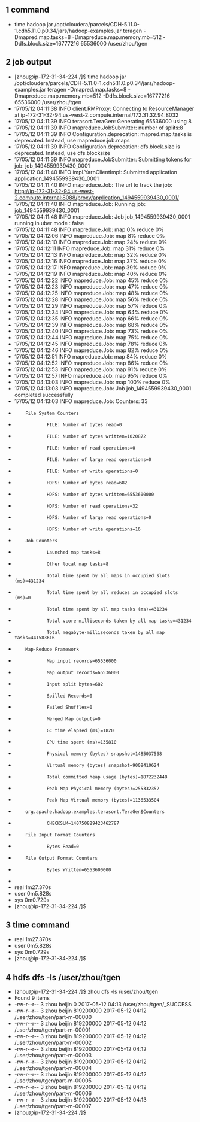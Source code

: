 



## 1 command 
* time hadoop jar /opt/cloudera/parcels/CDH-5.11.0-1.cdh5.11.0.p0.34/jars/hadoop-examples.jar teragen -Dmapred.map.tasks=8 -Dmapreduce.map.memory.mb=512 -Ddfs.block.size=16777216 65536000  /user/zhou/tgen


## 2 job output

* [zhou@ip-172-31-34-224 /]$ time hadoop jar /opt/cloudera/parcels/CDH-5.11.0-1.cdh5.11.0.p0.34/jars/hadoop-examples.jar teragen -Dmapred.map.tasks=8 -Dmapreduce.map.memory.mb=512 -Ddfs.block.size=16777216 65536000  /user/zhou/tgen
* 17/05/12 04:11:38 INFO client.RMProxy: Connecting to ResourceManager at ip-172-31-32-94.us-west-2.compute.internal/172.31.32.94:8032
* 17/05/12 04:11:39 INFO terasort.TeraGen: Generating 65536000 using 8
* 17/05/12 04:11:39 INFO mapreduce.JobSubmitter: number of splits:8
* 17/05/12 04:11:39 INFO Configuration.deprecation: mapred.map.tasks is deprecated. Instead, use mapreduce.job.maps
* 17/05/12 04:11:39 INFO Configuration.deprecation: dfs.block.size is deprecated. Instead, use dfs.blocksize
* 17/05/12 04:11:39 INFO mapreduce.JobSubmitter: Submitting tokens for job: job_1494559939430_0001
* 17/05/12 04:11:40 INFO impl.YarnClientImpl: Submitted application application_1494559939430_0001
* 17/05/12 04:11:40 INFO mapreduce.Job: The url to track the job: http://ip-172-31-32-94.us-west-2.compute.internal:8088/proxy/application_1494559939430_0001/
* 17/05/12 04:11:40 INFO mapreduce.Job: Running job: job_1494559939430_0001
* 17/05/12 04:11:48 INFO mapreduce.Job: Job job_1494559939430_0001 running in uber mode : false
* 17/05/12 04:11:48 INFO mapreduce.Job:  map 0% reduce 0%
* 17/05/12 04:12:06 INFO mapreduce.Job:  map 8% reduce 0%
* 17/05/12 04:12:10 INFO mapreduce.Job:  map 24% reduce 0%
* 17/05/12 04:12:11 INFO mapreduce.Job:  map 31% reduce 0%
* 17/05/12 04:12:13 INFO mapreduce.Job:  map 32% reduce 0%
* 17/05/12 04:12:16 INFO mapreduce.Job:  map 37% reduce 0%
* 17/05/12 04:12:17 INFO mapreduce.Job:  map 39% reduce 0%
* 17/05/12 04:12:19 INFO mapreduce.Job:  map 40% reduce 0%
* 17/05/12 04:12:22 INFO mapreduce.Job:  map 45% reduce 0%
* 17/05/12 04:12:23 INFO mapreduce.Job:  map 47% reduce 0%
* 17/05/12 04:12:25 INFO mapreduce.Job:  map 48% reduce 0%
* 17/05/12 04:12:28 INFO mapreduce.Job:  map 56% reduce 0%
* 17/05/12 04:12:29 INFO mapreduce.Job:  map 57% reduce 0%
* 17/05/12 04:12:34 INFO mapreduce.Job:  map 64% reduce 0%
* 17/05/12 04:12:35 INFO mapreduce.Job:  map 66% reduce 0%
* 17/05/12 04:12:39 INFO mapreduce.Job:  map 68% reduce 0%
* 17/05/12 04:12:40 INFO mapreduce.Job:  map 73% reduce 0%
* 17/05/12 04:12:44 INFO mapreduce.Job:  map 75% reduce 0%
* 17/05/12 04:12:45 INFO mapreduce.Job:  map 78% reduce 0%
* 17/05/12 04:12:46 INFO mapreduce.Job:  map 82% reduce 0%
* 17/05/12 04:12:51 INFO mapreduce.Job:  map 84% reduce 0%
* 17/05/12 04:12:52 INFO mapreduce.Job:  map 86% reduce 0%
* 17/05/12 04:12:53 INFO mapreduce.Job:  map 91% reduce 0%
* 17/05/12 04:12:57 INFO mapreduce.Job:  map 95% reduce 0%
* 17/05/12 04:13:03 INFO mapreduce.Job:  map 100% reduce 0%
* 17/05/12 04:13:03 INFO mapreduce.Job: Job job_1494559939430_0001 completed successfully
* 17/05/12 04:13:03 INFO mapreduce.Job: Counters: 33
*         File System Counters
*                 FILE: Number of bytes read=0
*                 FILE: Number of bytes written=1020872
*                 FILE: Number of read operations=0
*                 FILE: Number of large read operations=0
*                 FILE: Number of write operations=0
*                 HDFS: Number of bytes read=682
*                 HDFS: Number of bytes written=6553600000
*                 HDFS: Number of read operations=32
*                 HDFS: Number of large read operations=0
*                 HDFS: Number of write operations=16
*         Job Counters 
*                 Launched map tasks=8
*                 Other local map tasks=8
*                 Total time spent by all maps in occupied slots (ms)=431234
*                 Total time spent by all reduces in occupied slots (ms)=0
*                 Total time spent by all map tasks (ms)=431234
*                 Total vcore-milliseconds taken by all map tasks=431234
*                 Total megabyte-milliseconds taken by all map tasks=441583616
*         Map-Reduce Framework
*                 Map input records=65536000
*                 Map output records=65536000
*                 Input split bytes=682
*                 Spilled Records=0
*                 Failed Shuffles=0
*                 Merged Map outputs=0
*                 GC time elapsed (ms)=1820
*                 CPU time spent (ms)=135810
*                 Physical memory (bytes) snapshot=1485037568
*                 Virtual memory (bytes) snapshot=9008410624
*                 Total committed heap usage (bytes)=1872232448
*                 Peak Map Physical memory (bytes)=255332352
*                 Peak Map Virtual memory (bytes)=1136533504
*         org.apache.hadoop.examples.terasort.TeraGen$Counters
*                 CHECKSUM=140750829423462787
*         File Input Format Counters 
*                 Bytes Read=0
*         File Output Format Counters 
*                 Bytes Written=6553600000
* 
* real    1m27.370s
* user    0m5.828s
* sys     0m0.729s
* [zhou@ip-172-31-34-224 /]$ 

## 3 time command
* real    1m27.370s
* user    0m5.828s
* sys     0m0.729s
* [zhou@ip-172-31-34-224 /]$ 

## 4 hdfs dfs -ls /user/zhou/tgen

* [zhou@ip-172-31-34-224 /]$ zhou dfs -ls /user/zhou/tgen
* Found 9 items
* -rw-r--r--   3 zhou beijin          0 2017-05-12 04:13 /user/zhou/tgen/_SUCCESS
* -rw-r--r--   3 zhou beijin  819200000 2017-05-12 04:12 /user/zhou/tgen/part-m-00000
* -rw-r--r--   3 zhou beijin  819200000 2017-05-12 04:12 /user/zhou/tgen/part-m-00001
* -rw-r--r--   3 zhou beijin  819200000 2017-05-12 04:12 /user/zhou/tgen/part-m-00002
* -rw-r--r--   3 zhou beijin  819200000 2017-05-12 04:12 /user/zhou/tgen/part-m-00003
* -rw-r--r--   3 zhou beijin  819200000 2017-05-12 04:12 /user/zhou/tgen/part-m-00004
* -rw-r--r--   3 zhou beijin  819200000 2017-05-12 04:12 /user/zhou/tgen/part-m-00005
* -rw-r--r--   3 zhou beijin  819200000 2017-05-12 04:12 /user/zhou/tgen/part-m-00006
* -rw-r--r--   3 zhou beijin  819200000 2017-05-12 04:13 /user/zhou/tgen/part-m-00007
* [zhou@ip-172-31-34-224 /]$ 

